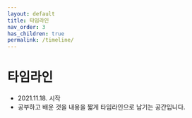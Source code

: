 ```yaml
---
layout: default
title: 타임라인
nav_order: 3
has_children: true
permalink: /timeline/
---
```


# 타임라인
- 2021.11.18. 시작
- 공부하고 배운 것을 내용을 짧게 타임라인으로 남기는 공간입니다.